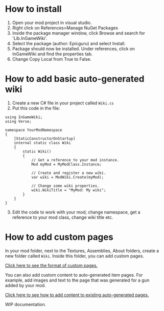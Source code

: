 # How to install
1. Open your mod project in visual studio.
2. Right click on References>Manage NuGet Packages
3. Inside the package manager window, click Browse and search for 'Lib.InGameWiki'.
4. Select the package (author: Epicguru) and select Install.
5. Package should now be installed. Under references, click on InGameWiki and find the properties tab.
6. Change Copy Local from True to False.

# How to add basic auto-generated wiki
1. Create a new C# file in your project called `Wiki.cs`
2. Put this code in the file:
```
using InGameWiki;
using Verse;

namespace YourModNamespace
{
    [StaticConstructorOnStartup]
    internal static class Wiki
    {
        static Wiki()
        {
            // Get a reference to your mod instance.
            Mod myMod = MyModClass.Instance;
            
            // Create and register a new wiki.
            var wiki = ModWiki.Create(myMod);
            
            // Change some wiki properties.
            wiki.WikiTitle = "MyMod: My wiki";
        }
    }
}
```
3. Edit the code to work with your mod; change namespace, get a reference to your mod class, change wiki title etc.

# How to add custom pages
In your mod folder, next to the Textures, Assemblies, About folders, create a new folder called `Wiki`.
Inside this folder, you can add custom pages.

[Click here to see the format of custom pages.](https://www.example.com)

You can also add custom content to auto-generated item pages. For example, add images and text to the page that was generated for a gun added by your mod.

[Click here to see how to add content to existing auto-generated pages.](https://www.example.com)

WIP documentation.
